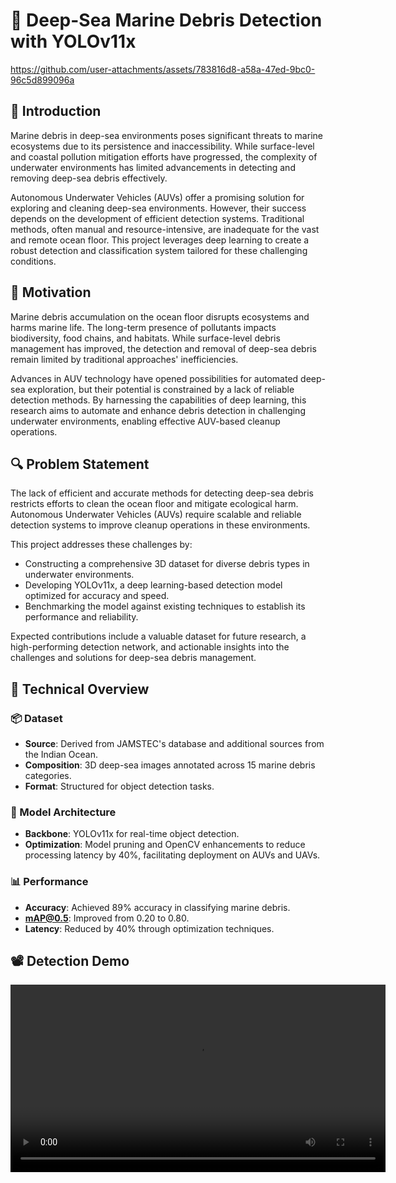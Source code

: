 # 🌊 Deep-Sea Marine Debris Detection with YOLOv11x


https://github.com/user-attachments/assets/783816d8-a58a-47ed-9bc0-96c5d899096a


## 📘 Introduction

Marine debris in deep-sea environments poses significant threats to marine ecosystems due to its persistence and inaccessibility. While surface-level and coastal pollution mitigation efforts have progressed, the complexity of underwater environments has limited advancements in detecting and removing deep-sea debris effectively.

Autonomous Underwater Vehicles (AUVs) offer a promising solution for exploring and cleaning deep-sea environments. However, their success depends on the development of efficient detection systems. Traditional methods, often manual and resource-intensive, are inadequate for the vast and remote ocean floor. This project leverages deep learning to create a robust detection and classification system tailored for these challenging conditions.

## 🎯 Motivation

Marine debris accumulation on the ocean floor disrupts ecosystems and harms marine life. The long-term presence of pollutants impacts biodiversity, food chains, and habitats. While surface-level debris management has improved, the detection and removal of deep-sea debris remain limited by traditional approaches' inefficiencies.

Advances in AUV technology have opened possibilities for automated deep-sea exploration, but their potential is constrained by a lack of reliable detection methods. By harnessing the capabilities of deep learning, this research aims to automate and enhance debris detection in challenging underwater environments, enabling effective AUV-based cleanup operations.

## 🔍 Problem Statement

The lack of efficient and accurate methods for detecting deep-sea debris restricts efforts to clean the ocean floor and mitigate ecological harm. Autonomous Underwater Vehicles (AUVs) require scalable and reliable detection systems to improve cleanup operations in these environments.

This project addresses these challenges by:

- Constructing a comprehensive 3D dataset for diverse debris types in underwater environments.
- Developing YOLOv11x, a deep learning-based detection model optimized for accuracy and speed.
- Benchmarking the model against existing techniques to establish its performance and reliability.

Expected contributions include a valuable dataset for future research, a high-performing detection network, and actionable insights into the challenges and solutions for deep-sea debris management.

## 🧠 Technical Overview

### 📦 Dataset

- **Source**: Derived from JAMSTEC's database and additional sources from the Indian Ocean.
- **Composition**: 3D deep-sea images annotated across 15 marine debris categories.
- **Format**: Structured for object detection tasks.

### 🧰 Model Architecture

- **Backbone**: YOLOv11x for real-time object detection.
- **Optimization**: Model pruning and OpenCV enhancements to reduce processing latency by 40%, facilitating deployment on AUVs and UAVs.

### 📊 Performance

- **Accuracy**: Achieved 89% accuracy in classifying marine debris.
- **mAP@0.5**: Improved from 0.20 to 0.80.
- **Latency**: Reduced by 40% through optimization techniques.

## 📽️ Detection Demo

<div align="center"> <video width="600" controls> <source src="[6K1576C2HDF1057.mp4](https://github.com/user-attachments/assets/783816d8-a58a-47ed-9bc0-96c5d899096a)" type="video/mp4"> Your browser does not support the video tag. </video> </div>
<!--
<video width="600" controls>
  <source src="[https://user-images.githubusercontent.com/USER_ID/FILE_NAME.mp4](https://github.com/user-attachments/assets/783816d8-a58a-47ed-9bc0-96c5d899096a)" type="video/mp4">
  Your browser does not support the video tag.
</video>

-->


## 🛠️ Languages & Tools

<p align="center">
  <img src="https://cdn.jsdelivr.net/gh/devicons/devicon/icons/python/python-original.svg" alt="Python" width="40" height="40"/>
  <img src="https://cdn.jsdelivr.net/gh/devicons/devicon/icons/pytorch/pytorch-original.svg" alt="PyTorch" width="40" height="40"/>
  <img src="https://cdn.jsdelivr.net/gh/devicons/devicon/icons/opencv/opencv-original.svg" alt="OpenCV" width="40" height="40"/>
  <img src="https://cdn.jsdelivr.net/gh/devicons/devicon/icons/linux/linux-original.svg" alt="Linux" width="40" height="40"/>
  <img src="https://cdn.jsdelivr.net/gh/devicons/devicon/icons/docker/docker-original.svg" alt="Docker" width="40" height="40"/>
  <img src="https://cdn.jsdelivr.net/gh/devicons/devicon/icons/git/git-original.svg" alt="Git" width="40" height="40"/>
</p>

## 🚀 Getting Started

### Prerequisites

- Python 3.8+
- PyTorch
- OpenCV

